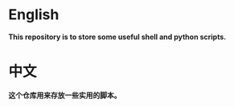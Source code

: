 # English

**This repository is to store some useful shell and python scripts.**



# 中文

**这个仓库用来存放一些实用的脚本。**